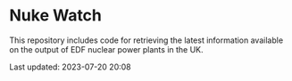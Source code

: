 # Nuke Watch

This repository includes code for retrieving the latest information available on the output of EDF nuclear power plants in the UK.

Last updated: 2023-07-20 20:08